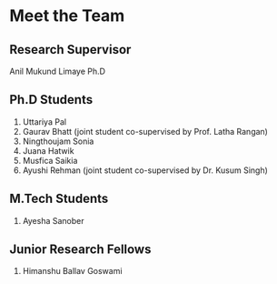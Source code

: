 # Meet the Team

## Research Supervisor
Anil Mukund Limaye Ph.D

## Ph.D Students
1. Uttariya Pal
2. Gaurav Bhatt (joint student co-supervised by Prof. Latha Rangan)
3. Ningthoujam Sonia
4. Juana Hatwik
5. Musfica Saikia
6. Ayushi Rehman (joint student co-supervised by Dr. Kusum Singh)


## M.Tech Students
1. Ayesha Sanober


## Junior Research Fellows
1. Himanshu Ballav Goswami
